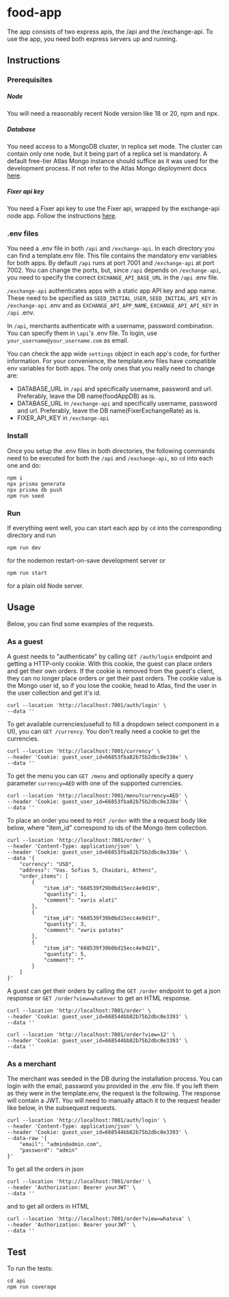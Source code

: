 # food-app
The app consists of two express apis, the /api and the /exchange-api. To use the app, you need both express servers up and running.

## Instructions

### Prerequisites

##### Node
You will need a reasonably recent Node version like 18 or 20, npm and npx.

##### Database
You need access to a MongoDB cluster, in replica set mode. The cluster can contain only one node, but it being part of a replica set is mandatory. A default free-tier Atlas Mongo instance should suffice as it was used for the development process. If not refer to the Atlas Mongo deployment docs [here](https://www.mongodb.com/docs/cloud-manager/tutorial/deploy-replica-set/).

##### Fixer api key
You need a Fixer api key to use the Fixer api, wrapped by the exchange-api node app. Follow the instructions [here](https://fixer.io/).

### .env files

You need a .env file in both ```/api``` and ```/exchange-api```. In each directory you can find a template.env file. This file contains the mandatory env variables for both apps. By default ```/api``` runs at port 7001 and ```/exchange-api``` at port 7002. You can change the ports, but, since ```/api``` depends on ```/exchange-api```, you need to specify the correct ```EXCHANGE_API_BASE_URL``` in the ```/api``` .env file.

```/exchange-api``` authenticates apps with a static app API key and app name. These need to be specified as ```SEED_INITIAL_USER```, ```SEED_INITIAL_API_KEY``` in ```/exchange-api``` .env and as ```EXCHANGE_API_APP_NAME```, ```EXCHANGE_API_API_KEY``` in ```/api``` .env.

In ```/api```, merchants authenticate with a username, password combination. You can specify them in ```\api```'s .env file. To login, use ```your_username@your_username.com``` as email. 

You can check the app wide ```settings``` object in each app's code, for further information. For your convenience, the template.env files have compatible env variables for both apps. The only ones that you really need to change are:

- DATABASE_URL in ```/api``` and specifically username, password and url. Preferably, leave the DB name(foodAppDB) as is.
- DATABASE_URL in ```/exchange-api``` and specifically username, password and url. Preferably, leave the DB name(FixerExchangeRate) as is.
- FIXER_API_KEY in ```/exchange-api```

### Install

Once you setup the .env files in both directories, the following commands need to be executed for both the ```/api``` and ```/exchange-api```, so ```cd``` into each one and do:

```
npm i
npx prisma generate
npx prisma db push
npm run seed
```

### Run

If everything went well, you can start each app by ```cd``` into the corresponding directory and run

```
npm run dev
```

for the nodemon restart-on-save development server or 

```
npm run start
```

for a plain old Node server.

## Usage

Below, you can find some examples of the requests.

### As a guest

A guest needs to "authenticate" by calling ```GET /auth/login``` endpoint and getting a HTTP-only cookie. With this cookie, the guest can place orders and get their own orders. If the cookie is removed from the guest's client, they can no longer place orders or get their past orders. The cookie value is the Mongo user id, so if you lose the cookie, head to Atlas, find the user in the user collection and get it's id.

```
curl --location 'http://localhost:7001/auth/login' \
--data ''
```

To get available currencies(usefull to fill a dropdown select component in a UI), you can ```GET /currency```. You don't really need a cookie to get the currencies. 

```
curl --location 'http://localhost:7001/currency' \
--header 'Cookie: guest_user_id=66853fba82b75b2dbc0e338e' \
--data ''
```

To get the menu you can ```GET /menu``` and optionally specify a query parameter ```currency=AED``` with one of the supported currencies. 

```
curl --location 'http://localhost:7001/menu?currency=AED' \
--header 'Cookie: guest_user_id=66853fba82b75b2dbc0e338e' \
--data ''
```

To place an order you need to ```POST /order``` with the a request body like below, where "item_id" correspond to ids of the Mongo item collection.

```
curl --location 'http://localhost:7001/order' \
--header 'Content-Type: application/json' \
--header 'Cookie: guest_user_id=66853fba82b75b2dbc0e338e' \
--data '{
    "currency": "USD",
    "address": "Vas. Sofias 5, Chaidari, Athens",
    "order_items": [
        {
            "item_id": "668539f29b0bd15ecc4e9d19",
            "quantity": 1,
            "comment": "xwris alati" 
        },
        {
            "item_id": "668539f39b0bd15ecc4e9d1f",
            "quantity": 3,
            "comment": "xwris patates"
        }, 
        {
            "item_id": "668539f39b0bd15ecc4e9d21",
            "quantity": 5,
            "comment": ""
        }
    ]
}'
```

A guest can get their orders by calling the ```GET /order``` endpoint to get a json response or ```GET /order?view=whatever``` to get an HTML response.

```
curl --location 'http://localhost:7001/order' \
--header 'Cookie: guest_user_id=668544bb82b75b2dbc0e3393' \
--data ''

curl --location 'http://localhost:7001/order?view=12' \
--header 'Cookie: guest_user_id=668544bb82b75b2dbc0e3393' \
--data ''
```

### As a merchant

The merchant was seeded in the DB during the installation process. You can login with the email, password you provided in the .env file. If you left them as they were in the template.env, the request is the following. The response will contain a JWT. You will need to manually attach it to the request header like below, in the subsequest requests. 

```
curl --location 'http://localhost:7001/auth/login' \
--header 'Content-Type: application/json' \
--header 'Cookie: guest_user_id=668544bb82b75b2dbc0e3393' \
--data-raw '{
    "email": "admin@admin.com",
    "password": "admin"
}'
```

To get all the orders in json

```
curl --location 'http://localhost:7001/order' \
--header 'Authorization: Bearer yourJWT' \
--data ''
```

and to get all orders in HTML

```
curl --location 'http://localhost:7001/order?view=whateva' \
--header 'Authorization: Bearer yourJWT' \
--data ''
```

## Test

To run the tests:

```
cd api
npm run coverage
```
